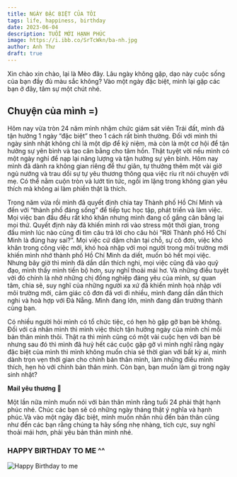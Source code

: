 ```yaml
---
title: NGÀY ĐẶC BIỆT CỦA TÔI
tags: life, happiness, birthday
date: 2023-06-04
description: TUỔI MỚI HẠNH PHÚC
image: https://i.ibb.co/SrTcWkn/ba-nh.jpg
author: Anh Thư
draft: true
---
```


Xin chào xin chào, lại là Mèo đây.
Lâu ngày không gặp, dạo này cuộc sống của bạn đầy đủ màu sắc không?
Vào một ngày đặc biệt, mình lại gặp các bạn ở đây, tâm sự một chút nhé.

## Chuyện của mình =)

Hôm nay vừa tròn 24 năm mình nhậm chức giám sát viên Trái đất, mình đã tận hưởng 1 ngày “đặc biệt” theo 1 cách rất bình thường. Đối với mình thì ngày sinh nhật không chỉ là một dịp để kỷ niệm, mà còn là một cơ hội để tận hưởng sự yên bình và tạo cân bằng cho tâm hồn. Thật tuyệt vời nếu mình có một ngày nghỉ để nạp lại năng lượng và tận hưởng sự yên bình. Hôm nay mình đã dành ra không gian riêng để thư giãn, tự thưởng thêm một vài giờ ngủ nướng và trau dồi sự tự yêu thương thông qua việc ríu rít nói chuyện với mẹ. Có thể nằm cuộn tròn và lướt tin tức, ngồi im lặng trong không gian yêu thích mà không ai làm phiền thật là thích.

Trong năm vừa rồi mình đã quyết định chia tay Thành phố Hồ Chí Minh  và đến với “thành phố đáng sống” để tiếp tục học tập, phát triển và làm việc. Mọi việc ban đầu đều rất khó khăn nhưng mình đang cố gắng cân bằng lại mọi thứ. Quyết định này đã khiến mình rơi vào stress một thời gian, trong đầu mình lúc nào cũng đi tìm câu trả lời cho câu hỏi “Rời Thành phố Hồ Chí Minh là đúng hay sai?”. Mọi việc cứ dậm chân tại chỗ, sự cô đơn, việc khó khăn trong công việc mới, khó hoà nhập với mọi người trong môi trường mới khiến mình nhớ thành phố Hồ Chí Minh da diết, muốn bỏ hết mọi việc. Nhưng bây giờ thì mình đã dần dần thích nghi, mọi việc cũng đã vào quỹ đạo, mình thấy mình tiến bộ hơn, suy nghĩ thoải mái hơ. Và những điều tuyệt vời đó chính là nhờ những chị đồng nghiệp đáng yêu của mình, sự quan tâm, chia sẽ, suy nghĩ của những người xa xứ đã khiến mình hoà nhập với môi trường mới, cảm giác cô đơn đã vơi đi nhiều, mình đang dần dần thích nghi và hoà hợp với Đà Nẵng. Mình đang lớn, mình đang dần trưởng thành cùng bạn.


Có nhiều người hỏi mình có tổ chức tiệc, có hẹn hò gặp gỡ bạn bè không. Đối với cá nhân mình thì mình việc thích tận hưởng ngày của mình chỉ mỗi bản thân mình thôi. Thật ra thì mình cũng có một vài cuộc hẹn với bạn bè nhưng sau đó thì mình đã huỷ hết các cuộc gặp gỡ vì mình nghĩ rằng ngày đặc biệt của mình thì mình không muốn chia sẻ thời gian với bất kỳ ai, mình dành trọn vẹn thời gian cho chính bản thân mình, làm những điều mình thích, hẹn hò với chính bản thân mình. Còn bạn, bạn muốn làm gì trong ngày sinh nhật?


**Mail yêu thương 💌**

Một lần nữa mình muốn nói với bản thân mình rằng tuổi 24 phải thật hạnh phúc nhé. Chúc các bạn sẽ có những ngày tháng thật ý nghĩa và hạnh phúc.Và vào một ngày đặc biệt, mình muốn nhắn nhủ đến bản thân cũng như đến các bạn rằng chúng ta hãy sống nhẹ nhàng, tích cực, suy nghĩ thoải mái hơn, phải yêu bản thân mình nhé.

### HAPPY BIRTHDAY TO ME ^^

![Happy Birthday to me](https://i.ibb.co/tzPnYFN/thu.jpg)